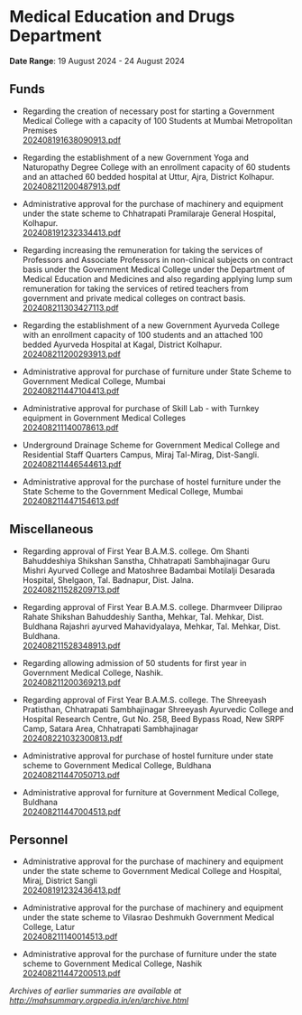 # Medical Education and Drugs Department

**Date Range**: 19 August 2024 - 24 August 2024


## Funds
- Regarding the creation of necessary post for starting a Government Medical College with a capacity of 100 Students at Mumbai Metropolitan Premises\
  [202408191638090913.pdf](https://gr.maharashtra.gov.in/Site/Upload/Government%20Resolutions/English/202408191638090913.pdf)

- Regarding the establishment of a new Government Yoga and Naturopathy Degree College with an enrollment capacity of 60 students and an attached 60 bedded hospital at Uttur, Ajra, District Kolhapur.\
  [202408211200487913.pdf](https://gr.maharashtra.gov.in/Site/Upload/Government%20Resolutions/English/202408211200487913.pdf)

- Administrative approval for the purchase of machinery and equipment under the state scheme to Chhatrapati Pramilaraje General Hospital, Kolhapur.\
  [202408191232334413.pdf](https://gr.maharashtra.gov.in/Site/Upload/Government%20Resolutions/English/202408191232334413.pdf)

- Regarding increasing the remuneration for taking the services of Professors and Associate Professors in non-clinical subjects on contract basis under the Government Medical College under the Department of Medical Education and Medicines and also regarding applying lump sum remuneration for taking the services of retired teachers from government and private medical colleges on contract basis.\
  [202408211303427113.pdf](https://gr.maharashtra.gov.in/Site/Upload/Government%20Resolutions/English/202408211303427113.pdf)

- Regarding the establishment of a new Government Ayurveda College with an enrollment capacity of 100 students and an attached 100 bedded Ayurveda Hospital at Kagal, District Kolhapur.\
  [202408211200293913.pdf](https://gr.maharashtra.gov.in/Site/Upload/Government%20Resolutions/English/202408211200293913.pdf)

- Administrative approval for purchase of furniture under State Scheme to Government Medical College, Mumbai\
  [202408211447104413.pdf](https://gr.maharashtra.gov.in/Site/Upload/Government%20Resolutions/English/202408211447104413.pdf)

- Administrative approval for purchase of Skill Lab - with Turnkey equipment in Government Medical Colleges\
  [202408211140078613.pdf](https://gr.maharashtra.gov.in/Site/Upload/Government%20Resolutions/English/202408211140078613.pdf)

- Underground Drainage Scheme for Government Medical College and Residential Staff Quarters Campus, Miraj Tal-Mirag, Dist-Sangli.\
  [202408211446544613.pdf](https://gr.maharashtra.gov.in/Site/Upload/Government%20Resolutions/English/202408211446544613.pdf)

- Administrative approval for the purchase of hostel furniture under the State Scheme to the Government Medical College, Mumbai\
  [202408211447154613.pdf](https://gr.maharashtra.gov.in/Site/Upload/Government%20Resolutions/English/202408211447154613.pdf)

## Miscellaneous
- Regarding approval of First Year B.A.M.S. college.  Om Shanti Bahuddeshiya Shikshan Sanstha, Chhatrapati Sambhajinagar Guru Mishri Ayurved College and Matoshree Badambai Motilalji Desarada Hospital, Shelgaon, Tal. Badnapur, Dist. Jalna.\
  [202408211528209713.pdf](https://gr.maharashtra.gov.in/Site/Upload/Government%20Resolutions/English/202408211528209713.pdf)

- Regarding approval of First Year B.A.M.S. college.   Dharmveer Diliprao Rahate Shikshan  Bahuddeshiy Santha, Mehkar, Tal. Mehkar, Dist. Buldhana  Rajashri ayurved Mahavidyalaya, Mehkar, Tal. Mehkar, Dist. Buldhana.\
  [202408211528348913.pdf](https://gr.maharashtra.gov.in/Site/Upload/Government%20Resolutions/English/202408211528348913.pdf)

- Regarding allowing admission of 50 students for first year in Government Medical College, Nashik.\
  [202408211200369213.pdf](https://gr.maharashtra.gov.in/Site/Upload/Government%20Resolutions/English/202408211200369213.pdf)

- Regarding approval of First Year B.A.M.S. college.  The Shreeyash Pratisthan, Chhatrapati Sambhajinagar Shreeyash Ayurvedic College and Hospital Research Centre, Gut No. 258, Beed Bypass Road, New SRPF Camp, Satara Area, Chhatrapati Sambhajinagar\
  [202408221032300813.pdf](https://gr.maharashtra.gov.in/Site/Upload/Government%20Resolutions/English/202408221032300813.pdf)

- Administrative approval for purchase of hostel furniture under state scheme to Government Medical College, Buldhana\
  [202408211447050713.pdf](https://gr.maharashtra.gov.in/Site/Upload/Government%20Resolutions/English/202408211447050713.pdf)

- Administrative approval for furniture at Government Medical College, Buldhana\
  [202408211447004513.pdf](https://gr.maharashtra.gov.in/Site/Upload/Government%20Resolutions/English/202408211447004513.pdf)

## Personnel
- Administrative approval for the purchase of machinery and equipment under the state scheme to Government Medical College and Hospital, Miraj, District Sangli\
  [202408191232436413.pdf](https://gr.maharashtra.gov.in/Site/Upload/Government%20Resolutions/English/202408191232436413.pdf)

- Administrative approval for the purchase of machinery and equipment under the state scheme to Vilasrao Deshmukh Government Medical College, Latur\
  [202408211140014513.pdf](https://gr.maharashtra.gov.in/Site/Upload/Government%20Resolutions/English/202408211140014513.pdf)

- Administrative approval for the purchase of furniture under the state scheme to Government Medical College, Nashik\
  [202408211447200513.pdf](https://gr.maharashtra.gov.in/Site/Upload/Government%20Resolutions/English/202408211447200513.pdf)


*Archives of earlier summaries are available at http://mahsummary.orgpedia.in/en/archive.html*